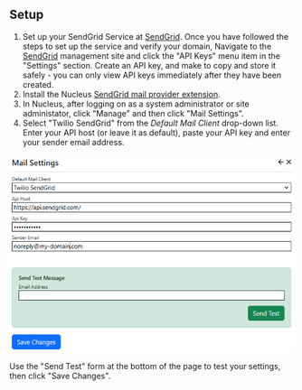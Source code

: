## Setup
1. Set up your SendGrid Service at [SendGrid](https://sendgrid.com/en-us). Once you have followed the steps to set up the service and verify your domain,
Navigate to the [SendGrid](https://app.sendgrid.com/) management site and click the "API Keys" menu item in the "Settings" section. Create an API key, and 
make to copy and store it safely - you can only view API keys immediately after they have been created.
2. Install the Nucleus [SendGrid mail provider extension](/store/home/inventua/sendgrid-mail).
3. In Nucleus, after logging on as a system administrator or site administator, click "Manage" and then click "Mail Settings".
4. Select "Twilio SendGrid" from the *Default Mail Client* drop-down list. Enter your API host (or leave it as default), paste your API key and enter your
sender email address.

![SendGrid Email Settings](sendgrid.png)

Use the "Send Test" form at the bottom of the page to test your settings, then click "Save Changes". 